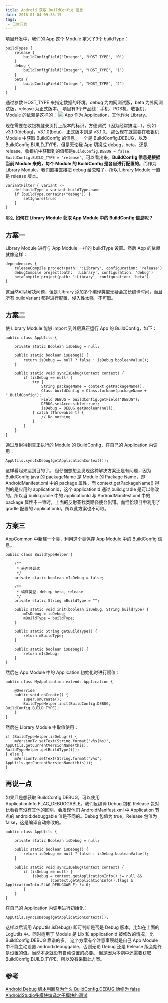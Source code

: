 ```yaml
---
title: Android 获取 BuildConfig 信息
date: 2018-01-04 09:36:15
tags:
 - 日常开发
---
```

项目开发中，我们的 App 这个 Module 定义了3个 buildType：
```
buildTypes {
    release {
        buildConfigField("Integer", "HOST_TYPE", '0')
    }
    debug {
        buildConfigField("Integer", "HOST_TYPE", '1')
    }
    beta {
        buildConfigField("Integer", "HOST_TYPE", '2')
    }
}
```
通过参数 HOST_TYPE 来指定数据的环境。debug 为内网测试版，beta 为外网测试版，release 为正式版本。
项目有3个产品线：手机、POS机、收银机，Module 的依赖是这样的：
![](http://7xryow.com1.z0.glb.clouddn.com/2018/01/04/%E9%80%89%E5%8C%BA_322.png)
App 作为 Application，其他作为 Library。

<!-- more -->

现在需要在收银机登录页打上版本的标识，方便调试（因为经常搞混...）。例如 v3.1.0(debug)，v3.1.0(beta)，正式版本则是 v3.1.0。
那么现在就需要在收银机 Module 中获取 BuildConfig 的信息，一个是 BuildConfig.DEBUG，以及 BuildConfig.BUILD_TYPE。但是无论我 App 切换成 debug，beta，还是 release，收银机中获取到的值都是``BuildConfig.DEBUG = false，BuildConfig.BUILD_TYPE = "release"``。可以看出来，**BuildConfig 信息是根据当前 Module 来的，每个 Module 的 BuildConfig 是各自进行配置的**。而作为 Library Module，我们直接直接把 debug 给忽略了，所以 Library Module 一直是 release 版本。
```
variantFilter { variant ->
    def buildType = variant.buildType.name
    if (buildType.contains("debug")) {
        setIgnore(true)
    }
}
```
那么 **如何在 Library Module 获取 App Module 中的 BuildConfig 信息呢？**

## 方案一
Library Module 进行与 App Module 一样的 buildType 设置。然后 App 的依赖就像这样：
```
dependencies {
    releaseCompile project(path: ':Library', configuration: 'release')
    debugCompile project(path: ':Library', configuration: 'debug')
    betaCompile project(path: ':Library', configuration: 'beta')
}
```
这当然可以解决问题，但是 Library 添加多个编译类型无疑会加长编译时间，而且所有 buildVariant 都得进行配置，侵入性太强，不可取。

## 方案二
使 Library Module 能够 import 到外层真正运行 App 的 BuildConfig，如下：
```
public class AppUtils {

    private static Boolean isDebug = null;

    public static boolean isDebug() {
        return isDebug == null ? false : isDebug.booleanValue();
    }

    public static void syncIsDebug(Context context) {
        if (isDebug == null) {
            try {
                String packageName = context.getPackageName();
                Class buildConfig = Class.forName(packageName + ".BuildConfig");
                Field DEBUG = buildConfig.getField("DEBUG");
                DEBUG.setAccessible(true);
                isDebug = DEBUG.getBoolean(null);
            } catch (Throwable t) {
                // Do nothing
            }
        }
    }
}
```
通过反射得到真正执行的 Module 的 BuildConfig，在自己的 Application 内调用：
```
AppUtils.syncIsDebug(getApplicationContext());
```
这样看起来达到目的了。
但仔细想想会发现这种解决方案还是有问题，因为 BuildConfig.java 的 packageName 是 Module 的 Package Name，即 AndroidManifest.xml 中的 package 属性，而 context.getPackageName() 得到的是应用的 applicationId，这个 applicationId 通过 build.gradle 是可以修改的。所以当 build.gradle 中的 applicationId 与 AndroidManifest.xml 中的 package 属性不一致时，上面的反射查找类路径便会出错。而恰恰项目中利用了 gradle 配置的 applicationId，所以此方案也不可取。

## 方案三
AppCommon 中新建一个类，利用这个类保存 App Module 中的 BuildConfig 信息。
```
public class BuildTypeHelper {

    /**
     * 是否可调试
     */
    private static boolean mIsDebug = false;

    /**
     * 编译类型：debug、beta、release
     */
    private static String mBuildType = "";

    public static void init(boolean isDebug, String buildType) {
        mIsDebug = isDebug;
        mBuildType = buildType;
    }

    public static String getBuildType() {
        return mBuildType;
    }

    public static boolean isDebug() {
        return mIsDebug;
    }
}
```
然后在 App Module 中的 Application 初始化时进行赋值：
```
public class MyApplication extends Application {

    @Override
    public void onCreate() {
        super.onCreate();
        BuildTypeHelper.init(BuildConfig.DEBUG, BuildConfig.BUILD_TYPE);
    }
}
```
然后在 Library Module 中取值使用：
```
if (BuildTypeHelper.isDebug()) {
    mVersionTv.setText(String.format("v%s(%s)", AppUtils.getCurrentVersionName(this), BuildTypeHelper.getBuildType()));
} else {
    mVersionTv.setText(String.format("v%s", AppUtils.getCurrentVersionName(this)));
}
```

## 再说一点
如果只是想获取 BuildConfig.DEBUG，可以使用 ApplicationInfo.FLAG_DEBUGGABLE。我们反编译 Debug 包和 Release 包对比看看有没有其他的区别，会发现他们 AndroidManifest.xml 中 Application 节点的 android:debuggable 值是不同的。Debug 包值为 true，Release 包值为 false，这是编译自动修改的。
```
public class AppUtils {

    private static Boolean isDebug = null;

    public static boolean isDebug() {
        return isDebug == null ? false : isDebug.booleanValue();
    }

    public static void syncIsDebug(Context context) {
        if (isDebug == null) {
            isDebug = context.getApplicationInfo() != null &&
                    (context.getApplicationInfo().flags & ApplicationInfo.FLAG_DEBUGGABLE) != 0;
        }
    }
}
```
在自己的 Application 内调用进行初始化：
```
AppUtils.syncIsDebug(getApplicationContext());
```
这样以后调用 AppUtils.isDebug() 即可判断是否是 Debug 版本，比如在上面的 LogUtils 中。同时适用于 Module 是 Lib 和 applicationId 被修改的情况，比 BuildConfig.DEBUG 靠谱的多。
这个方案有个注意事项就是自己 App Module 中不能主动设置 android:debuggable，否则无论 Debug 还是 Release 版会始终是设置的值。当然本身就没有自动设置的必要。
但是因为本例中还需要获取 BuildConfig.BUILD_TYPE，所以没有采取此方案。

## 参考
[Android Debug 版本判断及为什么 BuildConfig.DEBUG 始终为 false](http://www.trinea.cn/android/android-whether-debug-mode-why-buildconfig-debug-always-false/)
[AndroidStudio多模块编译之子模块的调试](https://huzongyao.github.io/2017/10/21/8.AndroidStudio%E5%A4%9A%E6%A8%A1%E5%9D%97%E7%BC%96%E8%AF%91%E4%B9%8B%E5%AD%90%E6%A8%A1%E5%9D%97%E7%9A%84%E8%B0%83%E8%AF%95/)
